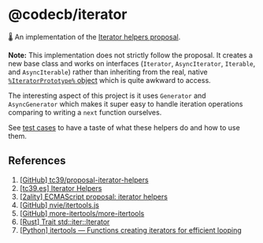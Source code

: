 # @codecb/iterator

🌡 An implementation of the [Iterator helpers proposal](https://github.com/tc39/proposal-iterator-helpers).

**Note:** This implementation does not strictly follow the proposal. It creates a new base class and works on interfaces (`Iterator`, `AsyncIterator`, `Iterable`, and `AsyncIterable`) rather than inheriting from the real, native [`%IteratorPrototype%` object](https://tc39.es/ecma262/#sec-%iteratorprototype%-object) which is quite awkward to access.

The interesting aspect of this project is it uses `Generator` and `AsyncGenerator` which makes it super easy to handle iteration operations comparing to writing a `next` function ourselves.

See [test cases](./test) to have a taste of what these helpers do and how to use them.

## References

1. [[GitHub] tc39/proposal-iterator-helpers](https://github.com/tc39/proposal-iterator-helpers)
1. [[tc39.es] Iterator Helpers](https://tc39.es/proposal-iterator-helpers/)
1. [[2ality] ECMAScript proposal: iterator helpers](https://2ality.com/2022/12/iterator-helpers.html)
1. [[GitHub] nvie/itertools.js](https://github.com/nvie/itertools.js)
1. [[GitHub] more-itertools/more-itertools](https://github.com/more-itertools/more-itertools)
1. [[Rust] Trait std::iter::Iterator](https://doc.rust-lang.org/std/iter/trait.Iterator.html)
1. [[Python] itertools — Functions creating iterators for efficient looping](https://docs.python.org/3/library/itertools.html)
